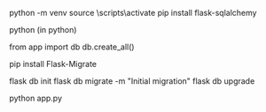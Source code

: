 python -m venv <name>
source <name>\scripts\activate
pip install flask-sqlalchemy

python (in python)

from app import db
db.create_all()

pip install Flask-Migrate

flask db init
flask db migrate -m "Initial migration"
flask db upgrade

python app.py